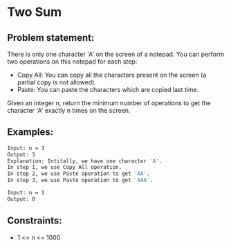 # Two Sum

## Problem statement:
There is only one character 'A' on the screen of a notepad. You can perform two operations on this notepad for each step:
- Copy All: You can copy all the characters present on the screen (a partial copy is not allowed).
- Paste: You can paste the characters which are copied last time.

Given an integer n, return the minimum number of operations to get the character 'A' exactly n times on the screen.

## Examples:
```sh
Input: n = 3
Output: 3
Explanation: Intitally, we have one character 'A'.
In step 1, we use Copy All operation.
In step 2, we use Paste operation to get 'AA'.
In step 3, we use Paste operation to get 'AAA'.
```
```sh
Input: n = 1
Output: 0
```

## Constraints:
- 1 <= n <= 1000

